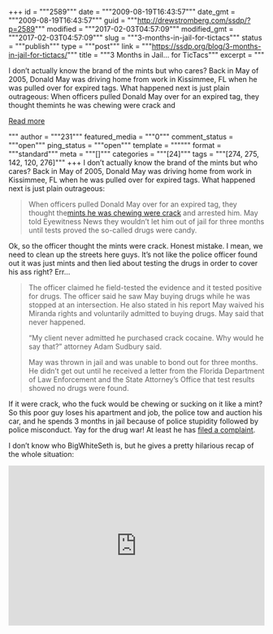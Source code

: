 +++
id = """2589"""
date = """2009-08-19T16:43:57"""
date_gmt = """2009-08-19T16:43:57"""
guid = """http://drewstromberg.com/ssdp/?p=2589"""
modified = """2017-02-03T04:57:09"""
modified_gmt = """2017-02-03T04:57:09"""
slug = """3-months-in-jail-for-tictacs"""
status = """publish"""
type = """post"""
link = """https://ssdp.org/blog/3-months-in-jail-for-tictacs/"""
title = """3 Months in Jail&#8230; for TicTacs"""
excerpt = """<p>I don&#8217;t actually know the brand of the mints but who cares? Back in May of 2005, Donald May was driving home from work in Kissimmee, FL when he was pulled over for expired tags. What happened next is just plain outrageous: When officers pulled Donald May over for an expired tag, they thought themints he was chewing were crack and</p>
<div class="h10"></div>
<p><a class="more-link2 flat" href="https://ssdp.org/blog/3-months-in-jail-for-tictacs/">Read more</a></p>
"""
author = """231"""
featured_media = """0"""
comment_status = """open"""
ping_status = """open"""
template = """"""
format = """standard"""
meta = """[]"""
categories = """[24]"""
tags = """[274, 275, 142, 120, 276]"""
+++
I don&#8217;t actually know the brand of the mints but who cares? Back in May of 2005, Donald May was driving home from work in Kissimmee, FL when he was pulled over for expired tags. What happened next is just plain outrageous:
<blockquote>When officers pulled Donald May over for an expired tag, they thought the<a href="http://www.wftv.com/irresistible/20435114/detail.html">mints he was chewing were crack</a> and arrested him. May told Eyewitness News they wouldn&#8217;t let him out of jail for three months until tests proved the so-called drugs were candy.</blockquote>
Ok, so the officer thought the mints were crack. Honest mistake. I mean, we need to clean up the streets here guys. It&#8217;s not like the police officer found out it was just mints and then lied about testing the drugs in order to cover his ass right? Err&#8230;
<blockquote>The officer claimed he field-tested the evidence and it tested positive for drugs. The officer said he saw May buying drugs while he was stopped at an intersection. He also stated in his report May waived his Miranda rights and voluntarily admitted to buying drugs. May said that never happened.

&#8220;My client never admitted he purchased crack cocaine. Why would he say that?&#8221; attorney Adam Sudbury said.

May was thrown in jail and was unable to bond out for three months. He didn&#8217;t get out until he received a letter from the Florida Department of Law Enforcement and the State Attorney&#8217;s Office that test results showed no drugs were found.</blockquote>
If it were crack, who the fuck would be chewing or sucking on it like a mint? So this poor guy loses his apartment and job, the police tow and auction his car, and he spends 3 months in jail because of police stupidity followed by police misconduct. Yay for the drug war! At least he has <a href="http://www.wftv.com/pdf/20432873/detail.html">filed a complaint</a>.

I don&#8217;t know who BigWhiteSeth is, but he gives a pretty hilarious recap of the whole situation:

<iframe width="100%" height="315" frameborder="0" src="http://www.youtube.com/embed/dhLXdK1Ui2M"></iframe>
